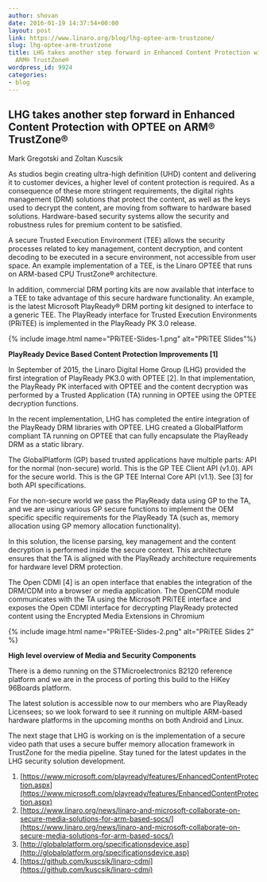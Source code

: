 ```yaml
---
author: shovan
date: 2016-01-19 14:37:54+00:00
layout: post
link: https://www.linaro.org/blog/lhg-optee-arm-trustzone/
slug: lhg-optee-arm-trustzone
title: LHG takes another step forward in Enhanced Content Protection with OPTEE on
  ARM® TrustZone®
wordpress_id: 9924
categories:
- blog
---
```


## LHG takes another step forward in Enhanced Content Protection with OPTEE on ARM® TrustZone®


Mark Gregotski and Zoltan Kuscsik

As studios begin creating ultra-high definition (UHD) content and delivering it to customer devices, a higher level of content protection is required. As a consequence of these more stringent requirements, the digital rights management (DRM) solutions that protect the content, as well as the keys used to decrypt the content, are moving from software to hardware based solutions. Hardware-based security systems allow the security and robustness rules for premium content to be satisfied.

A secure Trusted Execution Environment (TEE) allows the security processes related to key management, content decryption, and content decoding to be executed in a secure environment, not accessible from user space. An example implementation of a TEE, is the Linaro OPTEE that runs on ARM-based CPU TrustZone® architecture.

In addition, commercial DRM porting kits are now available that interface to a TEE to take advantage of this secure hardware functionality. An example, is the latest Microsoft PlayReady® DRM porting kit designed to interface to a generic TEE. The PlayReady interface for Trusted Execution Environments (PRiTEE) is implemented in the PlayReady PK 3.0 release.

{% include image.html name="PRiTEE-Slides-1.png" alt="PRiTEE Slides"%}

**PlayReady Device Based Content Protection Improvements [1]**

In September of 2015, the Linaro Digital Home Group (LHG) provided the first integration of PlayReady PK3.0 with OPTEE [2]. In that implementation, the PlayReady PK interfaced with OPTEE and the content decryption was performed by a Trusted Application (TA) running in OPTEE using the OPTEE decryption functions.

In the recent implementation, LHG has completed the entire integration of the PlayReady DRM libraries with OPTEE. LHG created a GlobalPlatform compliant TA running on OPTEE that can fully encapsulate the PlayReady DRM as a static library.

The GlobalPlatform (GP) based trusted applications have multiple parts:
API for the normal (non-secure) world. This is the GP TEE Client API (v1.0).
API for the secure world. This is the GP TEE Internal Core API (v1.1). See [3] for both API specifications.

For the non-secure world we pass the PlayReady data using GP to the TA, and we are using various GP secure functions to implement the OEM specific specific requirements for the PlayReady TA (such as, memory allocation using GP memory allocation functionality).

In this solution, the license parsing, key management and the content decryption is performed inside the secure context. This architecture ensures that the TA is aligned with the PlayReady architecture requirements for hardware level DRM protection.

The Open CDMI [4] is an open interface that enables the integration of the DRM/CDM into a browser or media application. The OpenCDM module communicates with the TA using the Microsoft PRiTEE interface and exposes the Open CDMI interface for decrypting PlayReady protected content using the Encrypted Media Extensions in Chromium

{% include image.html name="PRiTEE-Slides-2.png" alt="PRiTEE Slides 2" %}


**High level overview of Media and Security Components**

There is a demo running on the STMicroelectronics B2120 reference platform and we are in the process of porting this build to the HiKey 96Boards platform.

The latest solution is accessible now to our members who are PlayReady Licensees; so we look forward to see it running on multiple ARM-based hardware platforms in the upcoming months on both Android and Linux.

The next stage that LHG is working on is the implementation of a secure video path that uses a secure buffer memory allocation framework in TrustZone for the media pipeline. Stay tuned for the latest updates in the LHG security solution development.
	
  1. [https://www.microsoft.com/playready/features/EnhancedContentProtection.aspx](https://www.microsoft.com/playready/features/EnhancedContentProtection.aspx)
  2. [https://www.linaro.org/news/linaro-and-microsoft-collaborate-on-secure-media-solutions-for-arm-based-socs/](https://www.linaro.org/news/linaro-and-microsoft-collaborate-on-secure-media-solutions-for-arm-based-socs/)
  3. [http://globalplatform.org/specificationsdevice.asp](http://globalplatform.org/specificationsdevice.asp)
  4. [https://github.com/kuscsik/linaro-cdmi](https://github.com/kuscsik/linaro-cdmi)


